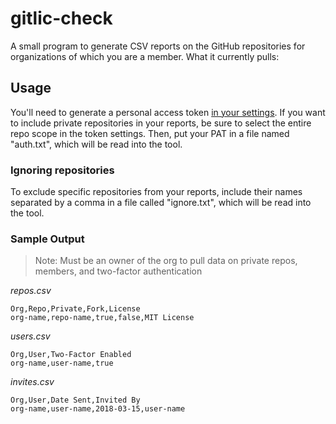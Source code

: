 # gitlic-check
A small program to generate CSV reports on the GitHub repositories for organizations of which you are a member. What it currently pulls:

## Usage
You'll need to generate a personal access token [in your settings](https://github.com/settings/applications#personal-access-tokens). If you want to include private repositories in your reports, be sure to select the entire repo scope in the token settings. Then, put your PAT in a file named "auth.txt", which will be read into the tool.

### Ignoring repositories
To exclude specific repositories from your reports, include their names separated by a comma in a file called "ignore.txt", which will be read into the tool.

### Sample Output
>Note: Must be an owner of the org to pull data on private repos, members, and two-factor authentication

_repos.csv_
```
Org,Repo,Private,Fork,License 
org-name,repo-name,true,false,MIT License
```

_users.csv_
```
Org,User,Two-Factor Enabled
org-name,user-name,true
```

_invites.csv_
```
Org,User,Date Sent,Invited By
org-name,user-name,2018-03-15,user-name
```